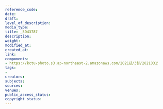 ```yaml
---
reference_code: 
date: 
draft: 
level_of_description: 
media_type: 
title: _5D43787
description: 
weight: 
modified_at: 
created_at: 
link: 
components:
- https://kctu-photo.s3.ap-northeast-2.amazonaws.com/2021년/3월/20210315_'거침없는+민주노총!+110만의+총파업'+2021년+민주노총+투쟁선포+기자회견/_5D43787.jpg
tags:
- 
creators: 
subjects: 
sources: 
venues: 
public_access_status: 
copyright_status: 
---
```

